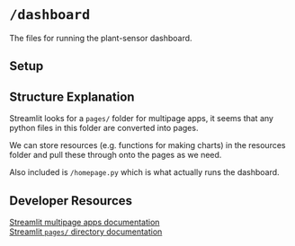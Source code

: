 # `/dashboard`

The files for running the plant-sensor dashboard.

## Setup

## Structure Explanation

Streamlit looks for a `pages/` folder for multipage apps, it seems that any python files in this folder are converted into pages.

We can store resources (e.g. functions for making charts) in the resources folder and pull these through onto the pages as we need.

Also included is `/homepage.py` which is what actually runs the dashboard.

## Developer Resources
[Streamlit multipage apps documentation](https://docs.streamlit.io/develop/concepts/multipage-apps/overview#page-terminology)  
[Streamlit `pages/` directory documentation](https://docs.streamlit.io/develop/concepts/multipage-apps/pages-directory)
